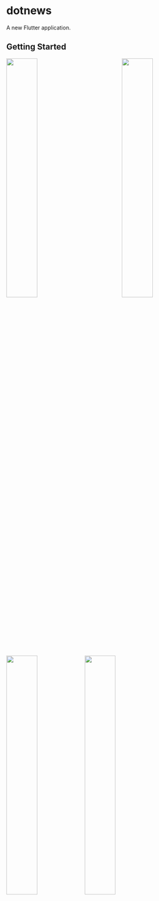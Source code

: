 # dotnews

A new Flutter application.

## Getting Started

<img align="left" float="right" src="https://i.imgur.com/6aJlpI1.jpg" width="40%">
<img align="right" float="left" src="https://i.imgur.com/WuOpB9g.jpg" width="40%">
<img align="left" float="right" src="https://i.imgur.com/oxIgkc4.jpg" width="40%">
<img src="https://i.imgur.com/Pv5vUms.jpg" width="40%">
